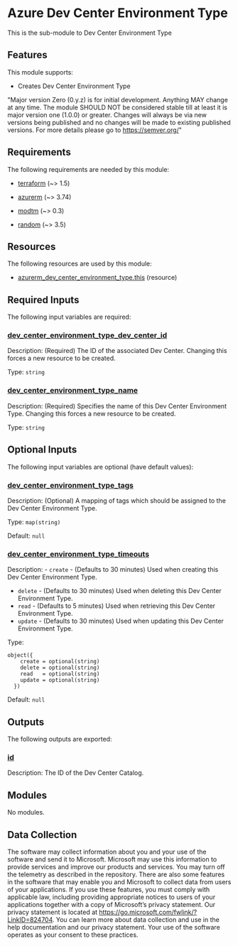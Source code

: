 <!-- BEGIN_TF_DOCS -->
# Azure Dev Center Environment Type

This is the sub-module to Dev Center Environment Type

## Features

This module supports:

- Creates Dev Center Environment Type

"Major version Zero (0.y.z) is for initial development. Anything MAY change at any time. The module SHOULD NOT be considered stable till at least it is major version one (1.0.0) or greater. Changes will always be via new versions being published and no changes will be made to existing published versions. For more details please go to <https://semver.org/>"

<!-- markdownlint-disable MD033 -->
## Requirements

The following requirements are needed by this module:

- <a name="requirement_terraform"></a> [terraform](#requirement\_terraform) (~> 1.5)

- <a name="requirement_azurerm"></a> [azurerm](#requirement\_azurerm) (~> 3.74)

- <a name="requirement_modtm"></a> [modtm](#requirement\_modtm) (~> 0.3)

- <a name="requirement_random"></a> [random](#requirement\_random) (~> 3.5)

## Resources

The following resources are used by this module:

- [azurerm_dev_center_environment_type.this](https://registry.terraform.io/providers/hashicorp/azurerm/latest/docs/resources/dev_center_environment_type) (resource)

<!-- markdownlint-disable MD013 -->
## Required Inputs

The following input variables are required:

### <a name="input_dev_center_environment_type_dev_center_id"></a> [dev\_center\_environment\_type\_dev\_center\_id](#input\_dev\_center\_environment\_type\_dev\_center\_id)

Description: (Required) The ID of the associated Dev Center. Changing this forces a new resource to be created.

Type: `string`

### <a name="input_dev_center_environment_type_name"></a> [dev\_center\_environment\_type\_name](#input\_dev\_center\_environment\_type\_name)

Description: (Required) Specifies the name of this Dev Center Environment Type. Changing this forces a new resource to be created.

Type: `string`

## Optional Inputs

The following input variables are optional (have default values):

### <a name="input_dev_center_environment_type_tags"></a> [dev\_center\_environment\_type\_tags](#input\_dev\_center\_environment\_type\_tags)

Description: (Optional) A mapping of tags which should be assigned to the Dev Center Environment Type.

Type: `map(string)`

Default: `null`

### <a name="input_dev_center_environment_type_timeouts"></a> [dev\_center\_environment\_type\_timeouts](#input\_dev\_center\_environment\_type\_timeouts)

Description: - `create` - (Defaults to 30 minutes) Used when creating this Dev Center Environment Type.
- `delete` - (Defaults to 30 minutes) Used when deleting this Dev Center Environment Type.
- `read` - (Defaults to 5 minutes) Used when retrieving this Dev Center Environment Type.
- `update` - (Defaults to 30 minutes) Used when updating this Dev Center Environment Type.

Type:

```hcl
object({
    create = optional(string)
    delete = optional(string)
    read   = optional(string)
    update = optional(string)
  })
```

Default: `null`

## Outputs

The following outputs are exported:

### <a name="output_id"></a> [id](#output\_id)

Description: The ID of the Dev Center Catalog.

## Modules

No modules.

<!-- markdownlint-disable-next-line MD041 -->
## Data Collection

The software may collect information about you and your use of the software and send it to Microsoft. Microsoft may use this information to provide services and improve our products and services. You may turn off the telemetry as described in the repository. There are also some features in the software that may enable you and Microsoft to collect data from users of your applications. If you use these features, you must comply with applicable law, including providing appropriate notices to users of your applications together with a copy of Microsoft’s privacy statement. Our privacy statement is located at <https://go.microsoft.com/fwlink/?LinkID=824704>. You can learn more about data collection and use in the help documentation and our privacy statement. Your use of the software operates as your consent to these practices.
<!-- END_TF_DOCS -->